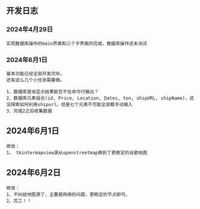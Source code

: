 ## 开发日志

### 2024年4月29日
    实现数据库操作的main界面和三个子界面的完成，数据库操作还未测试

### 2024年6月1日
    基本功能已经全部开发完毕。
    还有这么几个小任务需要做。

    1、数据库查询显示结果能否不在命令行输出？
    2、数据库元素组合(id, Price, Location, Dates, ton, shipURL, shipName)，还没探索如何利用shipurl。但是七个元素不可能全部都手动输入
    3、完成2之后收集数据


## 2024年6月1日
    修改：
    1、 tkintermapview源从openstreetmap换到了更稳定的谷歌地图


## 2024年6月2日
    修改：
    1、不纠结地图源了，主要是网络的问题，更稳定的节点即可。
    2、完工！！